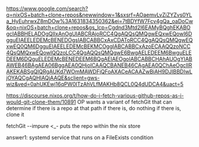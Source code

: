 https://www.google.com/search?q=nixOS+batch+clone+repos&newwindow=1&sxsrf=AOaemvLvZiZYZvs0YLa_HyEuhrwxZ8mDOw%3A1631834350362&ei=7tBDYfW7Fcv4gQa_oaDoCw&oq=nixOS+batch+clone+repos&gs_lcp=Cgdnd3Mtd2l6EAMyBQghEKABOgcIABBHELADOgQIIxAnOgUIABCRAjoRCC4QgAQQsQMQgwEQxwEQowI6DgguEIAEELEDEMcBENEDOgsIABCABBCxAxCDAToRCC4QgAQQsQMQgwEQxwEQ0QM6DgguEIAEELEDEMcBEKMCOggIABCABBCxAzoECAAQQzoNCC4QsQMQxwEQowIQQzoLCC4QgAQQsQMQgwE6BwgAELEDEEM6BwguELEDEEM6DQguELEDEMcBENEDEEM6BQgAEIAEOgoIABCABBCHAhAUOgYIABAWEB46BAgAEA06BggAEA0QHjoICAAQCBANEB46CAgAEA0QChAeOgcIIRAKEKABSgQIQRgAUKd7WOmMAWDFjQFoAXACeACAAZwBiAH9DJIBBDIwLjOYAQCgAQHIAQjAAQE&sclient=gws-wiz&ved=0ahUKEwj16qPW0ITzAhVLfMAKHb8QCL0Q4dUDCA4&uact=5






https://discourse.nixos.org/t/how-do-i-fetch-various-github-repos-as-i-would-git-clone-them/10891
OP wants a variant of fetchGit that can determine if there is a repo at that path
if there is, do nothing
if there is, clone it


fetchGit --impure <_- puts the repo within the nix store


answer1: systemd service that runs on a FileExists condition